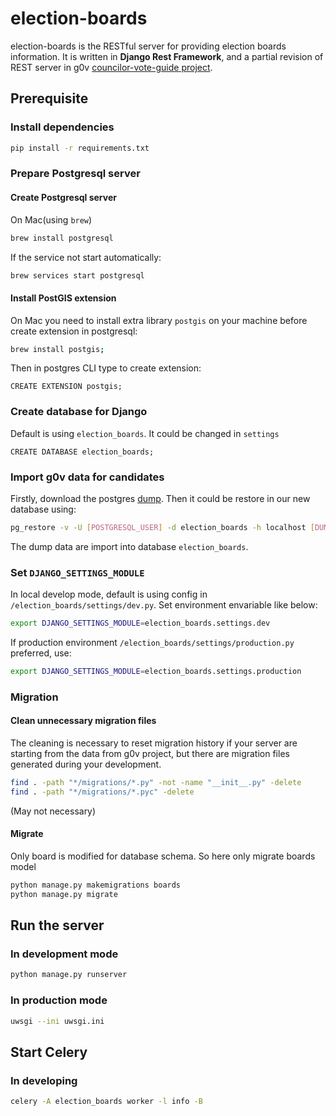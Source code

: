 # election-boards
election-boards is the RESTful server for providing election boards information. It is written in **Django Rest Framework**, and a partial revision of REST server in g0v [councilor-vote-guide project](https://github.com/g0v/councilor-voter-guide.git).

## Prerequisite

### Install dependencies
```bash
pip install -r requirements.txt
```

### Prepare Postgresql server
#### Create Postgresql server
On Mac(using `brew`)
```bash
brew install postgresql
```
If the service not start automatically:
```bash
brew services start postgresql
```

#### Install PostGIS extension
On Mac you need to install extra library `postgis` on your machine before create extension in postgresql:
```bash
brew install postgis;
```
Then in postgres CLI type to create extension:
```postgres
CREATE EXTENSION postgis;
```

### Create database for Django
Default is using `election_boards`. It could be changed in `settings`
```postgres
CREATE DATABASE election_boards;
```

### Import g0v data for candidates
Firstly, download the postgres [dump](https://github.com/g0v/councilor-voter-guide/blob/master/voter_guide/local_db.dump). Then it could be restore in our new database using:
```bash
pg_restore -v -U [POSTGRESQL_USER] -d election_boards -h localhost [DUMP_FILE_NAME]
```
The dump data are import into database `election_boards`.

### Set `DJANGO_SETTINGS_MODULE`
In local develop mode, default is using config in `/election_boards/settings/dev.py`. Set environment envariable like below:
```bash
export DJANGO_SETTINGS_MODULE=election_boards.settings.dev
```

If production environment `/election_boards/settings/production.py` preferred, use:
```bash
export DJANGO_SETTINGS_MODULE=election_boards.settings.production
```

### Migration
#### Clean unnecessary migration files
The cleaning is necessary to reset migration history if your server are starting from the data from g0v project, but there are migration files generated during your development.
```bash
find . -path "*/migrations/*.py" -not -name "__init__.py" -delete
find . -path "*/migrations/*.pyc" -delete
```
(May not necessary)
#### Migrate
Only board is modified for database schema. So here only migrate boards model
```bash
python manage.py makemigrations boards
python manage.py migrate
```

## Run the server

### In development mode
```bash
python manage.py runserver
```

### In production mode
```bash
uwsgi --ini uwsgi.ini
```

## Start Celery

### In developing
```bash
celery -A election_boards worker -l info -B
```
